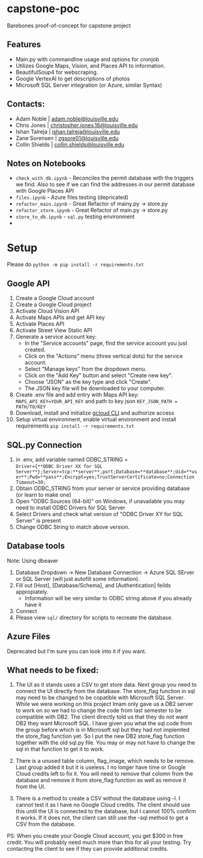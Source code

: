 # capstone-poc
Barebones proof-of-concept for capstone project
## Features
- Main.py with commandline usage and options for cronjob
- Utilizes Google Maps, Vision, and Places API to information.
- BeautifulSoup4 for webscraping.
- Google VertexAI to get descriptions of photos
- Microsoft SQL Server integration (or Azure, similar Syntax)
## Contacts:
- Adam Noble | adam.noble@louisville.edu
- Chris Jones | christopher.jones.16@louisville.edu
- Ishan Talreja | ishan.talreja@louisville.edu
- Zane Sorensen | zgsore01@louisville.edu
- Collin Shields | collin.shields@louisville.edu


## Notes on Notebooks
- `check_with_db.ipynb` - Reconciles the permit database with the triggers we find. Also to see if we can find the addresses in our permit database with Google Places API
- `files.ipynb` - Azure files testing (depricated)
- `refactor_main.ipynb` - Great Refactor of mainy.py -> store.py
- `refactor_store.ipynb` - Great Refactor of main.py -> store.py
- `store_to_db.ipynb` - `sql.py` testing environment
- 
# Setup
Please do `python -m pip install -r requirements.txt`
## Google API
1. Create a Google Cloud account
2. Create a Google Cloud project
3. Activate Cloud Vision API
4. Activate Maps APIs and get API key
5. Activate Places API
6. Activate Street View Static API
7. Generate a service account key:
    -   In the "Service accounts" page, find the service account you just created.
    -   Click on the "Actions" menu (three vertical dots) for the service account.
    -   Select "Manage keys" from the dropdown menu.
    -   Click on the "Add Key" button and select "Create new key".
    -   Choose "JSON" as the key type and click "Create".
    -   The JSON key file will be downloaded to your computer.
8. Create .env file and add entry with Maps API key: `MAPS_API_KEY=YOUR_API_KEY` and path to key json `KEY_JSON_PATH = PATH/TO/KEY`
9. Download, install and initialize [gcloud CLI](https://cloud.google.com/sdk/gcloud) and authorize access
10. Setup virtual environment, enable virtual environment and install requirements `pip install -r requirements.txt`



## SQL.py Connection
1. in .env, add variable named ODBC_STRING = <br>
`Driver={**ODBC Driver XX for SQL Server**};Server=tcp:**server**,port;Database=**database**;Uid=**user**;Pwd=**pass**;Encrypt=yes;TrustServerCertificate=no;Connection Timeout=30;`
2. Obtain ODBC_STRING from your server or service providing database (or learn to make one)
3. Open "ODBC Sources (64-bit)" on Windows, if unavailable you may need to install ODBC Drivers for SQL Server
4. Select Drivers and check what version of "ODBC Driver XY for SQL Server" is present
5. Change ODBC String to match above version.

## Database tools
Note: Using dbeaver
1. Database Dropdown -> New Database Connection -> Azure SQL SErver or SQL Server (will just autofill some information).
2. Fill out [Host], [Database/Schema], and [Authentication] feilds appropiately.
    - Information will be very similar to ODBC string above if you already have it
3. Connect
4. Please view `sql/` directory for scripts to recreate the database.

## Azure Files
Deprecated but I'm sure you can look into it if you want.

## What needs to be fixed:
1.   The UI as it stands uses a CSV to get store data. Next group you need to connect the UI directly from the database. The store_flag function in sql may need to be changed to be copatible with  Microsoft SQL Server. While we were working on this project Imam only gave us a DB2 server to work on so we had to change the code from last semester to be compatible with DB2. The client directly told us that they do not want DB2 they want Microsoft SQL. I have given you what the sql code from the group before which is in Microsoft sql but they had not implemted the store_flag function yet. So I put the new DB2 store_flag function together with the old sql.py file. You may or may not have to change the sql in that function to get it to work.

2.   There is a unused table column, flag_image, which needs to be remove. Last group added it but it is useless. I no longer have time or Google Cloud credits left to fix it. You will need to remove that colomn from the database and remove it from store_flag function as well as remove it from the UI.

3. There is a method to create a CSV without the database using -l. I cannot test it as I have no Google Cloud credits. The client should use this until the UI is connected to the database, but I cannot 100% confirm it works. If it does not, the client can still use the -sql method to get a CSV from the database.

 PS: When you create your Google Cloud account, you get $300 in free credit. You will probably need much more than this for all your testing. Try contacting the client to see if they can provide additional credits.
